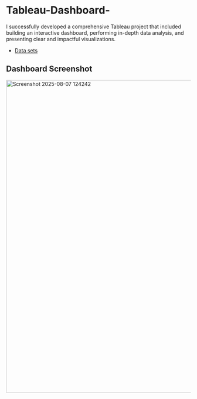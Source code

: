 # Tableau-Dashboard-
I successfully developed a comprehensive Tableau project that included building an interactive dashboard, performing in-depth data analysis, and presenting clear and impactful visualizations.

- <a href="https://github.com/rockygowda444-ops/Tableau-Dashboard-/commit/08e779df48d27eaeb5a3dfcb9b57c15bc30781b1">Data sets</a>

## Dashboard Screenshot
<img width="1707" height="850" alt="Screenshot 2025-08-07 124242" src="https://github.com/user-attachments/assets/931e0092-7c4d-417c-9234-f79293aabd18" />
